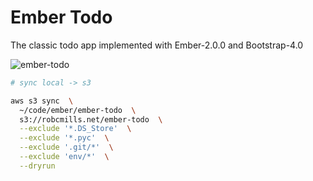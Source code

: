 Ember Todo
==========

The classic todo app implemented with Ember-2.0.0 and Bootstrap-4.0

![ember-todo](http://i.imgur.com/QdYJci1.png)


```bash
# sync local -> s3

aws s3 sync  \
  ~/code/ember/ember-todo  \
  s3://robcmills.net/ember-todo  \
  --exclude '*.DS_Store'  \
  --exclude '*.pyc'  \
  --exclude '.git/*'  \
  --exclude 'env/*'  \
  --dryrun
```